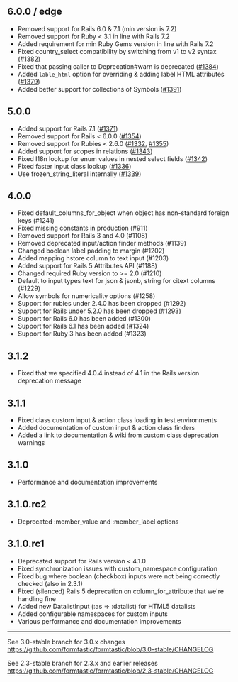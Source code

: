 ## 6.0.0 / edge

 * Removed support for Rails 6.0 & 7.1 (min version is 7.2)
 * Removed support for Ruby < 3.1 in line with Rails 7.2
 * Added requirement for min Ruby Gems version in line with Rails 7.2
 * Fixed country_select compatibility by switching from v1 to v2 syntax ([#1382](https://github.com/formtastic/formtastic/pull/1382))
 * Fixed that passing caller to Deprecation#warn is deprecated ([#1384](https://github.com/formtastic/formtastic/pull/1384))
 * Added `lable_html` option for overriding & adding label HTML attributes ([#1379](https://github.com/formtastic/formtastic/pull/1379))
 * Added better support for collections of Symbols ([#1391](https://github.com/formtastic/formtastic/pull/1391))

## 5.0.0

 * Added support for Rails 7.1 ([#1371](https://github.com/formtastic/formtastic/pull/1371))
 * Removed support for Rails < 6.0.0 ([#1354](https://github.com/formtastic/formtastic/pull/1354))
 * Removed support for Rubies < 2.6.0 ([#1332](https://github.com/formtastic/formtastic/pull/1332), [#1355](https://github.com/formtastic/formtastic.git/pull/1355))
 * Added support for scopes in relations ([#1343](https://github.com/formtastic/formtastic/pull/1343))
 * Fixed I18n lookup for enum values in nested select fields ([#1342](https://github.com/formtastic/formtastic/pull/1342))
 * Fixed faster input class lookup ([#1336](https://github.com/formtastic/formtastic/pull/1336))
 * Use frozen_string_literal internally ([#1339](https://github.com/formtastic/formtastic/pull/1339))

## 4.0.0

  * Fixed default_columns_for_object when object has non-standard foreign keys (#1241)
  * Fixed missing constants in production (#911)
  * Removed support for Rails 3 and 4.0 (#1108)
  * Removed deprecated input/action finder methods (#1139)
  * Changed boolean label padding to margin (#1202)
  * Added mapping hstore column to text input (#1203)
  * Added support for Rails 5 Attributes API (#1188)
  * Changed required Ruby version to >= 2.0 (#1210)
  * Default to input types text for json & jsonb, string for citext columns (#1229)
  * Allow symbols for numericality options (#1258)
  * Support for rubies under 2.4.0 has been dropped (#1292)
  * Support for Rails under 5.2.0 has been dropped (#1293)
  * Support for Rails 6.0 has been added (#1300)
  * Support for Rails 6.1 has been added (#1324)
  * Support for Ruby 3 has been added (#1323)

## 3.1.2

  * Fixed that we specified 4.0.4 instead of 4.1 in the Rails version deprecation message

## 3.1.1

  * Fixed class custom input & action class loading in test environments
  * Added documentation of custom input & action class finders
  * Added a link to documentation & wiki from custom class deprecation warnings

## 3.1.0

  * Performance and documentation improvements

## 3.1.0.rc2

  * Deprecated :member_value and :member_label options

## 3.1.0.rc1

  * Deprecated support for Rails version < 4.1.0
  * Fixed synchronization issues with custom_namespace configuration
  * Fixed bug where boolean (checkbox) inputs were not being correctly checked (also in 2.3.1)
  * Fixed (silenced) Rails 5 deprecation on column_for_attribute that we're handling fine
  * Added new DatalistInput (:as => :datalist) for HTML5 datalists
  * Added configurable namespaces for custom inputs
  * Various performance and documentation improvements

---

See 3.0-stable branch for 3.0.x changes
https://github.com/formtastic/formtastic/blob/3.0-stable/CHANGELOG

See 2.3-stable branch for 2.3.x and earlier releases
https://github.com/formtastic/formtastic/blob/2.3-stable/CHANGELOG
